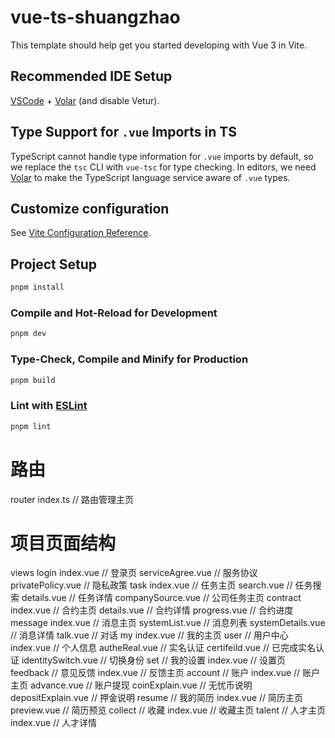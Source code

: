 # vue-ts-shuangzhao

This template should help get you started developing with Vue 3 in Vite.

## Recommended IDE Setup

[VSCode](https://code.visualstudio.com/) + [Volar](https://marketplace.visualstudio.com/items?itemName=Vue.volar) (and disable Vetur).

## Type Support for `.vue` Imports in TS

TypeScript cannot handle type information for `.vue` imports by default, so we replace the `tsc` CLI with `vue-tsc` for type checking. In editors, we need [Volar](https://marketplace.visualstudio.com/items?itemName=Vue.volar) to make the TypeScript language service aware of `.vue` types.

## Customize configuration

See [Vite Configuration Reference](https://vite.dev/config/).

## Project Setup

```sh
pnpm install
```

### Compile and Hot-Reload for Development

```sh
pnpm dev
```

### Type-Check, Compile and Minify for Production

```sh
pnpm build
```

### Lint with [ESLint](https://eslint.org/)

```sh
pnpm lint
```

# 路由
router
  index.ts                       // 路由管理主页

# 项目页面结构
views
  login
    index.vue                    // 登录页
    serviceAgree.vue             // 服务协议
    privatePolicy.vue            // 隐私政策
  task
    index.vue                    // 任务主页
    search.vue                   // 任务搜索
    details.vue                  // 任务详情
    companySource.vue            // 公司任务主页
  contract                       
    index.vue                    // 合约主页
    details.vue                  // 合约详情
    progress.vue                 // 合约进度
  message
    index.vue                    // 消息主页 
    systemList.vue               // 消息列表
    systemDetails.vue            // 消息详情
    talk.vue                     // 对话
  my
    index.vue                    // 我的主页
    user                         // 用户中心
      index.vue                  // 个人信息
      autheReal.vue              // 实名认证
      certifeild.vue             // 已完成实名认证
      identitySwitch.vue         // 切换身份
    set                          // 我的设置
      index.vue                  // 设置页
    feedback                     // 意见反馈
      index.vue                  // 反馈主页
    account                      // 账户
      index.vue                  // 账户主页
      advance.vue                // 账户提现
      coinExplain.vue            // 无忧币说明
      depositExplain.vue         // 押金说明
    resume                       // 我的简历
      index.vue                  // 简历主页
      preview.vue                // 简历预览
    collect                      // 收藏
      index.vue                  // 收藏主页
  talent                         // 人才主页
    index.vue                    // 人才详情
